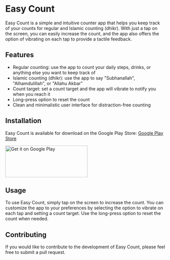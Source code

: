 # Easy Count

Easy Count is a simple and intuitive counter app that helps you keep track of your counts for regular and Islamic counting (dhikr). With just a tap on the screen, you can easily increase the count, and the app also offers the option of vibrating on each tap to provide a tactile feedback.

## Features

-   Regular counting: use the app to count your daily steps, drinks, or anything else you want to keep track of
-   Islamic counting (dhikr): use the app to say "Subhanallah", "Alhamdulillah", or "Allahu Akbar"
-   Count target: set a count target and the app will vibrate to notify you when you reach it
-   Long-press option to reset the count
-   Clean and minimalistic user interface for distraction-free counting

## Installation

Easy Count is available for download on the Google Play Store: [Google Play Store](https://play.google.com/store/apps/details?id=com.othman.dhikrcounter)

<a href='https://play.google.com/store/apps/details?id=com.othman.dhikrcounter'><img alt='Get it on Google Play' src='https://play.google.com/intl/en_us/badges/static/images/badges/en_badge_web_generic.png' width='258.5' height='100'/></a>

## Usage

To use Easy Count, simply tap on the screen to increase the count. You can customize the app to your preferences by selecting the option to vibrate on each tap and setting a count target. Use the long-press option to reset the count when needed.

## Contributing
If you would like to contribute to the development of Easy Count, please feel free to submit a pull request.
